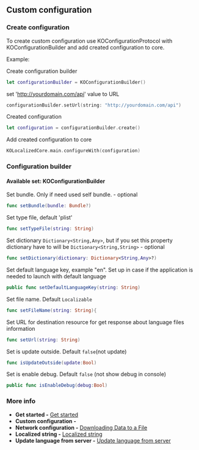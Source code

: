 ## Custom configuration

### Create configuration

To create custom configuration use KOConfigurationProtocol with  KOConfigurationBuilder
and add created configuration to core.

Example:

Create configuration builder
```swift
let configurationBuilder = KOConfigurationBuilder()
```
set 'http://yourdomain.com/api' value to URL
```swift
configurationBuilder.setUrl(string: "http://yourdomain.com/api")
```
Created configuration
```swift
let configuration = configurationBuilder.create()
```
Add created configuration to core
```swift
KOLocalizedCore.main.configureWith(configuration)
```
### Configuration builder
#### Available set: KOConfigurationBuilder

Set bundle. Only if need used self bundle.  - optional
```swift
func setBundle(bundle: Bundle?)
```
Set type file, default 'plist'
```swift
func setTypeFile(string: String)
```
Set dictionary ```Dictionary<String,Any>```, but if you set this property dictionary have to will be  ```Dictionary<String,String>``` - optional
```swift
func setDictionary(dictionary: Dictionary<String,Any>?)
```

Set default language key, example "en".  Set up in case if the application is needed to launch with default language
```swift
public func setDefaultLanguageKey(string: String)
```

Set file name. Default  ```Localizable```
 ```swift
func setFileName(string: String){
```

Set URL for destination resource for get response about language files information
```swift
func setUrl(string: String)
```

Set is update outside. Default  ```false```(not update)
```swift
func isUpdateOutside(update:Bool)
```
Set is enable debug. Default ```false``` (not show debug in console)
```swift
public func isEnableDebug(debug:Bool)
```
  ### More info
  
- **Get started -** [Get started](/Documentation/GetStarted.md)
- **Custom configuration -**  
- **Network  configuration -** [Downloading Data to a File](/Documentation/NetworkCustomConfiguration.md)
- **Localized string -** [Localized string](/Documentation/LocalizedString.md)
- **Update language from server -** [Update language from server](/Documentation/UpdateLanguageFromServer.md)
